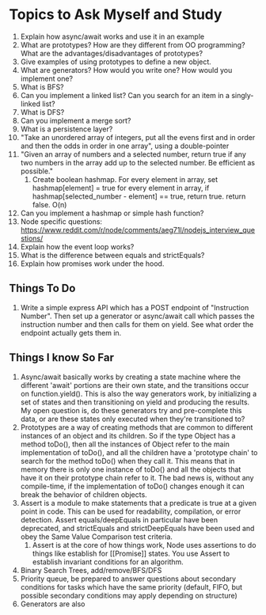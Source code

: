 # Topics to Ask Myself and Study

1. Explain how async/await works and use it in an example
1. What are prototypes? How are they different from OO programming? What are the advantages/disadvantages of prototypes?
1. Give examples of using prototypes to define a new object. 
1. What are generators? How would you write one? How would you implement one?
1. What is BFS?
1. Can you implement a linked list? Can you search for an item in a singly-linked list?
1. What is DFS?
1. Can you implement a merge sort?
1. What is a persistence layer?
1. "Take an unordered array of integers, put all the evens first and in order and then the odds in order in one array", using a double-pointer
1. "Given an array of numbers and a selected number, return true if any two numbers in the array add up to the selected number. Be efficient as possible."
    1. Create boolean hashmap. For every element in array, set hashmap[element] = true for every element in array, if hashmap[selected_number - element] == true, return true. return false. O(n)
1. Can you implement a hashmap or simple hash function?
1. Node specific questions: https://www.reddit.com/r/node/comments/aeg71l/nodejs_interview_questions/
1. Explain how the event loop works?
1. What is the difference between equals and strictEquals?
1. Explain how promises work under the hood.

## Things To Do
1. Write a simple express API which has a POST endpoint of "Instruction Number". Then set up a generator or async/await call which passes the instruction number and then calls for them on yield. See what order the endpoint actually gets them in.

## Things I know So Far

1. Async/await basically works by creating a state machine where the different 'await' portions are their own state, and the transitions occur on function.yield(). This is also the way generators work, by initializing a set of states and then transitioning on yield and producing the results. My open question is, do these generators try and pre-complete this data, or are these states only executed when they're transitioned to?
1. Prototypes are a way of creating methods that are common to different instances of an object and its children. So if the type Object has a method toDo(), then all the instances of Object refer to the main implementation of toDo(), and all the children have a 'prototype chain' to search for the method toDo() when they call it. This means that in memory there is only one instance of toDo() and all the objects that have it on their prototype chain refer to it. The bad news is, without any compile-time, if the implementation of toDo() changes enough it can break the behavior of children objects.
1. Assert is a module to make statements that a predicate is true at a given point in code. This can be used for readability, compilation, or error detection. Assert equals/deepEquals in particular have been deprecated, and strictEquals and strictDeepEquals have been used and obey the Same Value Comparison test criteria.
    1. Assert is at the core of how things work, Node uses assertions to do things like establish for [[Promise]] states. You use Assert to establish invariant conditions for an algorithm.
1. Binary Search Trees, add/remove/BFS/DFS
1. Priority queue, be prepared to answer questions about secondary conditions for tasks which have the same priority (default, FIFO, but possible secondary conditions may apply depending on structure)
1. Generators are also